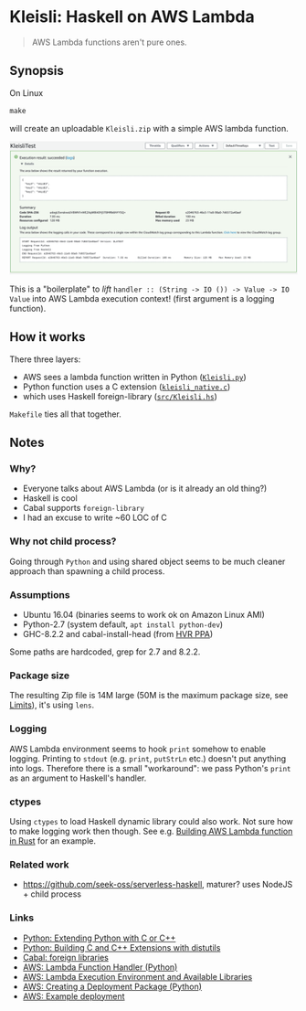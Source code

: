 # Kleisli: Haskell on AWS Lambda

> AWS Lambda functions aren't pure ones.

## Synopsis

On Linux

```hs
make
```

will create an uploadable `Kleisli.zip` with a simple AWS lambda function.

![Screenshot](https://raw.githubusercontent.com/futurice/haskell-aws-lambda-kleisli/master/screenshot.png)

This is a "boilerplate" to *lift* `handler :: (String -> IO ()) -> Value -> IO Value` into AWS Lambda execution context! (first argument is a logging function).

## How it works

There three layers:

- AWS sees a lambda function written in Python ([`Kleisli.py`](https://github.com/futurice/haskell-aws-lambda-kleisli/blob/master/Kleisli.py))
- Python function uses a C extension ([`kleisli_native.c`](https://github.com/futurice/haskell-aws-lambda-kleisli/blob/master/kleisli_native.c))
- which uses Haskell foreign-library ([`src/Kleisli.hs`](https://github.com/futurice/haskell-aws-lambda-kleisli/blob/master/src/Kleisli.hs))

`Makefile` ties all that together.

## Notes

### Why?

- Everyone talks about AWS Lambda (or is it already an old thing?)
- Haskell is cool
- Cabal supports `foreign-library`
- I had an excuse to write ~60 LOC of C

### Why not child process?

Going through `Python` and using shared object seems to be much cleaner
approach than spawning a child process.

### Assumptions

- Ubuntu 16.04 (binaries seems to work ok on Amazon Linux AMI)
- Python-2.7 (system default, `apt install python-dev`)
- GHC-8.2.2 and cabal-install-head (from [HVR PPA](https://launchpad.net/~hvr/+archive/ubuntu/ghc))

Some paths are hardcoded, grep for 2.7 and 8.2.2.

### Package size

The resulting Zip file is 14M large (50M is the maximum package size, see [Limits](https://docs.aws.amazon.com/lambda/latest/dg/limits.html)), it's using `lens`.

### Logging

AWS Lambda environment seems to hook `print` somehow to enable logging.  Printing to `stdout` (e.g. `print`, `putStrLn` etc.) doesn't put anything into logs.  Therefore there is a small "workaround": we pass Python's `print` as an argument to Haskell's handler.

### ctypes

Using `ctypes` to load Haskell dynamic library could also work. Not sure how to make logging work then though. See e.g. [Building AWS Lambda function in Rust](http://blog.hde.co.jp/entry/2016/02/18/160646) for an example.

### Related work

- https://github.com/seek-oss/serverless-haskell, maturer? uses NodeJS + child process

### Links

- [Python: Extending Python with C or C++](https://docs.python.org/2/extending/extending.html)
- [Python: Building C and C++ Extensions with distutils](https://docs.python.org/2/extending/building.html#building)
- [Cabal: foreign libraries](http://cabal.readthedocs.io/en/latest/developing-packages.html#foreign-libraries)
- [AWS: Lambda Function Handler (Python)](https://docs.aws.amazon.com/lambda/latest/dg/python-programming-model-handler-types.html)
- [AWS: Lambda Execution Environment and Available Libraries](https://docs.aws.amazon.com/lambda/latest/dg/current-supported-versions.html)
- [AWS: Creating a Deployment Package (Python)](https://docs.aws.amazon.com/lambda/latest/dg/lambda-python-how-to-create-deployment-package.html)
- [AWS: Example deployment](https://docs.aws.amazon.com/lambda/latest/dg/with-s3-example-upload-deployment-pkg.html)
